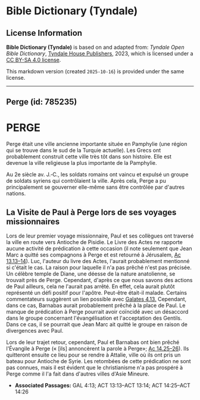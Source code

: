 # Bible Dictionary (Tyndale)

## License Information

**Bible Dictionary (Tyndale)** is based on and adapted from: _Tyndale Open Bible Dictionary_, [Tyndale House Publishers](https://tyndaleopenresources.com/), 2023, which is licensed under a [CC BY-SA 4.0 license](https://creativecommons.org/licenses/by-sa/4.0/legalcode.en).

This markdown version (created `2025-10-16`) is provided under the same license.



--------------------------------

## Perge (id: 785235)

PERGE
=====

Perge était une ville ancienne importante située en Pamphylie (une région qui se trouve dans le sud de la Turquie actuelle). Les Grecs ont probablement construit cette ville très tôt dans son histoire. Elle est devenue la ville religieuse la plus importante de la Pamphylie.

Au 2e siècle av. J.‑C., les soldats romains ont vaincu et expulsé un groupe de soldats syriens qui contrôlaient la ville. Après cela, Perge a pu principalement se gouverner elle\-même sans être contrôlée par d'autres nations.

La Visite de Paul à Perge lors de ses voyages missionnaires
-----------------------------------------------------------

Lors de leur premier voyage missionnaire, Paul et ses collègues ont traversé la ville en route vers Antioche de Pisidie. Le Livre des Actes ne rapporte aucune activité de prédication à cette occasion (il note seulement que Jean Marc a quitté ses compagnons à Perge et est retourné à Jérusalem, [Ac 13\.13–14](https://ref.ly/Acts13:13-Acts13:14)). Luc, l'auteur du livre des Actes, l'aurait probablement mentionné si c'était le cas. La raison pour laquelle il n'a pas prêché n'est pas précisée. Un célèbre temple de Diane, une déesse de la nature anatolienne, se trouvait près de Perge. Cependant, d'après ce que nous savons des actions de Paul ailleurs, cela ne l'aurait pas arrêté. En effet, cela aurait plutôt représenté un défi positif pour l'apôtre. Peut\-être était\-il malade. Certains commentateurs suggèrent un lien possible avec [Galates 4\.13\.](https://ref.ly/Gal4:13) Cependant, dans ce cas, Barnabas aurait probablement prêché à la place de Paul. Le manque de prédication à Perge pourrait avoir coïncidé avec un désaccord dans le groupe concernant l'évangélisation et l'acceptation des Gentils. Dans ce cas, il se pourrait que Jean Marc ait quitté le groupe en raison de divergences avec Paul.

Lors de leur trajet retour, cependant, Paul et Barnabas ont bien prêché l'Évangile à Perge (« \[ils] annoncèrent la parole à Perge»; [Ac 14\.25–26](https://ref.ly/Acts14:25-Acts14:26)). Ils quitteront ensuite ce lieu pour se rendre à Attalie, ville où ils ont pris un bateau pour Antioche de Syrie. Les retombées de cette prédication ne sont pas connues, mais il est évident que le christianisme n'a pas prospéré à Perge comme il l'a fait dans d'autres villes d'Asie Mineure.

* **Associated Passages:** GAL 4:13; ACT 13:13–ACT 13:14; ACT 14:25–ACT 14:26

